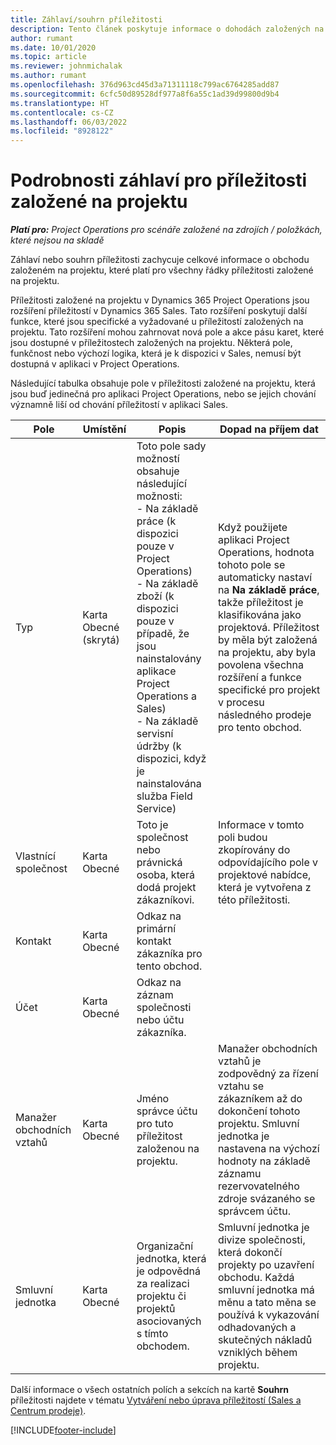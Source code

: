 ```yaml
---
title: Záhlaví/souhrn příležitosti
description: Tento článek poskytuje informace o dohodách založených na projektu a řádcích příležitostí založených na projektech.
author: rumant
ms.date: 10/01/2020
ms.topic: article
ms.reviewer: johnmichalak
ms.author: rumant
ms.openlocfilehash: 376d963cd45d3a71311118c799ac6764285add87
ms.sourcegitcommit: 6cfc50d89528df977a8f6a55c1ad39d99800d9b4
ms.translationtype: HT
ms.contentlocale: cs-CZ
ms.lasthandoff: 06/03/2022
ms.locfileid: "8928122"
---
```

# <a name="header-details-for-project-based-opportunities"></a>Podrobnosti záhlaví pro příležitosti založené na projektu

_**Platí pro:** Project Operations pro scénáře založené na zdrojích / položkách, které nejsou na skladě_


Záhlaví nebo souhrn příležitosti zachycuje celkové informace o obchodu založeném na projektu, které platí pro všechny řádky příležitosti založené na projektu.

Příležitosti založené na projektu v Dynamics 365 Project Operations jsou rozšíření příležitostí v Dynamics 365 Sales. Tato rozšíření poskytují další funkce, které jsou specifické a vyžadované u příležitostí založených na projektu. Tato rozšíření mohou zahrnovat nová pole a akce pásu karet, které jsou dostupné v příležitostech založených na projektu. Některá pole, funkčnost nebo výchozí logika, která je k dispozici v Sales, nemusí být dostupná v aplikaci v Project Operations.

Následující tabulka obsahuje pole v příležitosti založené na projektu, která jsou buď jedinečná pro aplikaci Project Operations, nebo se jejich chování významně liší od chování příležitostí v aplikaci Sales.

| **Pole** | **Umístění** | **Popis** | **Dopad na příjem dat** |
| --- | --- | --- | --- |
| Typ | Karta Obecné (skrytá) | Toto pole sady možností obsahuje následující možnosti:</br>- Na základě práce (k dispozici pouze v Project Operations)</br>- Na základě zboží (k dispozici pouze v případě, že jsou nainstalovány aplikace Project Operations a Sales)</br>- Na základě servisní údržby (k dispozici, když je nainstalována služba Field Service) | Když použijete aplikaci Project Operations, hodnota tohoto pole se automaticky nastaví na **Na základě práce**, takže příležitost je klasifikována jako projektová. Příležitost by měla být založená na projektu, aby byla povolena všechna rozšíření a funkce specifické pro projekt v procesu následného prodeje pro tento obchod. |
| Vlastnící společnost | Karta Obecné | Toto je společnost nebo právnická osoba, která dodá projekt zákazníkovi. | Informace v tomto poli budou zkopírovány do odpovídajícího pole v projektové nabídce, která je vytvořena z této příležitosti. |
| Kontakt | Karta Obecné | Odkaz na primární kontakt zákazníka pro tento obchod. | |
| Účet | Karta Obecné | Odkaz na záznam společnosti nebo účtu zákazníka. | |
| Manažer obchodních vztahů | Karta Obecné | Jméno správce účtu pro tuto příležitost založenou na projektu. | Manažer obchodních vztahů je zodpovědný za řízení vztahu se zákazníkem až do dokončení tohoto projektu. Smluvní jednotka je nastavena na výchozí hodnoty na základě záznamu rezervovatelného zdroje svázaného se správcem účtu. |
| Smluvní jednotka | Karta Obecné | Organizační jednotka, která je odpovědná za realizaci projektu či projektů asociovaných s tímto obchodem. | Smluvní jednotka je divize společnosti, která dokončí projekty po uzavření obchodu. Každá smluvní jednotka má měnu a tato měna se používá k vykazování odhadovaných a skutečných nákladů vzniklých během projektu. |

Další informace o všech ostatních polích a sekcích na kartě **Souhrn** příležitosti najdete v tématu [Vytváření nebo úprava příležitostí (Sales a Centrum prodeje)](/dynamics365/sales-enterprise/create-edit-opportunity-sales).


[!INCLUDE[footer-include](../includes/footer-banner.md)]

